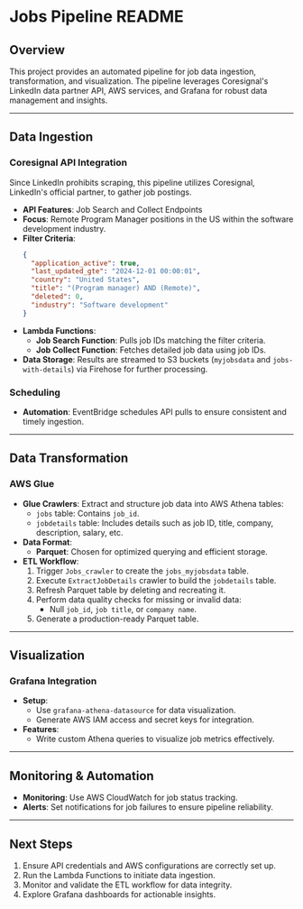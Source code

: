 
# Jobs Pipeline README

## Overview

This project provides an automated pipeline for job data ingestion, transformation, and visualization. The pipeline leverages Coresignal's LinkedIn data partner API, AWS services, and Grafana for robust data management and insights.

---

## Data Ingestion

### Coresignal API Integration
Since LinkedIn prohibits scraping, this pipeline utilizes Coresignal, LinkedIn's official partner, to gather job postings. 
- **API Features**: Job Search and Collect Endpoints
- **Focus**: Remote Program Manager positions in the US within the software development industry.
- **Filter Criteria**:
  ```json
  {
    "application_active": true,
    "last_updated_gte": "2024-12-01 00:00:01",
    "country": "United States",
    "title": "(Program manager) AND (Remote)",
    "deleted": 0,
    "industry": "Software development"
  }
  ```
- **Lambda Functions**:
  - **Job Search Function**: Pulls job IDs matching the filter criteria.
  - **Job Collect Function**: Fetches detailed job data using job IDs.
- **Data Storage**: Results are streamed to S3 buckets (`myjobsdata` and `jobs-with-details`) via Firehose for further processing.

### Scheduling
- **Automation**: EventBridge schedules API pulls to ensure consistent and timely ingestion.

---

## Data Transformation

### AWS Glue
- **Glue Crawlers**: Extract and structure job data into AWS Athena tables:
  - `jobs` table: Contains `job_id`.
  - `jobdetails` table: Includes details such as job ID, title, company, description, salary, etc.
- **Data Format**: 
  - **Parquet**: Chosen for optimized querying and efficient storage.
- **ETL Workflow**:
  1. Trigger `Jobs_crawler` to create the `jobs_myjobsdata` table.
  2. Execute `ExtractJobDetails` crawler to build the `jobdetails` table.
  3. Refresh Parquet table by deleting and recreating it.
  4. Perform data quality checks for missing or invalid data:
     - Null `job_id`, `job title`, or `company name`.
  5. Generate a production-ready Parquet table.

---

## Visualization

### Grafana Integration
- **Setup**:
  - Use `grafana-athena-datasource` for data visualization.
  - Generate AWS IAM access and secret keys for integration.
- **Features**:
  - Write custom Athena queries to visualize job metrics effectively.

---

## Monitoring & Automation

- **Monitoring**: Use AWS CloudWatch for job status tracking.
- **Alerts**: Set notifications for job failures to ensure pipeline reliability.

---

## Next Steps

1. Ensure API credentials and AWS configurations are correctly set up.
2. Run the Lambda Functions to initiate data ingestion.
3. Monitor and validate the ETL workflow for data integrity.
4. Explore Grafana dashboards for actionable insights.
